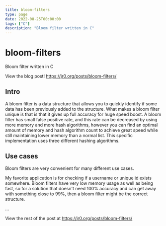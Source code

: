 ```yaml
---
title: bloom-filters
type: page
date: 2022-08-25T00:00:00
tags: ["C"]
description: "Bloom filter written in C"
---
```


# bloom-filters

Bloom filter written in C

View the blog post! https://jr0.org/posts/bloom-filters/

## Intro

A bloom filter is a data structure that allows you to quickly identify if some data has been previously added to the structure.
What makes a bloom filter unique is that is that it gives up full accuracy for huge speed boost.
A bloom filter has small false positive rate, and this rate can be decreased by using more memory and more hash algorithms, however you can find an optimal amount of memory and hash algorithm count to achieve great speed while still maintaining lower memory than a normal list.
This specific implementation uses three different hashing algorithms.

## Use cases

Bloom filters are very convenient for many different use cases.

My favorite application is for checking if a username or unique id exists somewhere. Bloom filters have very low memory usage as well as being fast, so for a solution that doesn't need 100% accuracy and can get away with something close to 99%, then a bloom filter might be the correct structure.

...

View the rest of the post at https://jr0.org/posts/bloom-filters/
